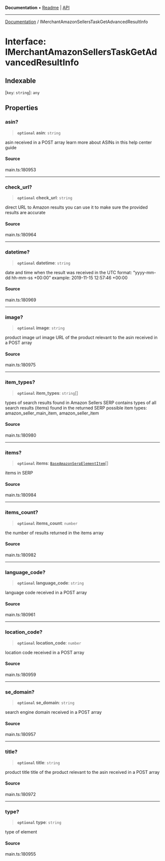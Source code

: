 **Documentation** • [Readme](../README.md) \| [API](../globals.md)

***

[Documentation](../README.md) / IMerchantAmazonSellersTaskGetAdvancedResultInfo

# Interface: IMerchantAmazonSellersTaskGetAdvancedResultInfo

## Indexable

 \[`key`: `string`\]: `any`

## Properties

### asin?

> **`optional`** **asin**: `string`

asin received in a POST array
learn more about ASINs in this help center guide

#### Source

main.ts:180953

***

### check\_url?

> **`optional`** **check\_url**: `string`

direct URL to Amazon results
you can use it to make sure the provided results are accurate

#### Source

main.ts:180964

***

### datetime?

> **`optional`** **datetime**: `string`

date and time when the result was received
in the UTC format: “yyyy-mm-dd hh-mm-ss +00:00”
example:
2019-11-15 12:57:46 +00:00

#### Source

main.ts:180969

***

### image?

> **`optional`** **image**: `string`

product image url
image URL of the product relevant to the asin received in a POST array

#### Source

main.ts:180975

***

### item\_types?

> **`optional`** **item\_types**: `string`[]

types of search results found in Amazon Sellers SERP
contains types of all search results (items) found in the returned SERP
possible item types:
amazon_seller_main_item, amazon_seller_item

#### Source

main.ts:180980

***

### items?

> **`optional`** **items**: [`BaseAmazonSerpElementItem`](../classes/BaseAmazonSerpElementItem.md)[]

items in SERP

#### Source

main.ts:180984

***

### items\_count?

> **`optional`** **items\_count**: `number`

the number of results returned in the items array

#### Source

main.ts:180982

***

### language\_code?

> **`optional`** **language\_code**: `string`

language code received in a POST array

#### Source

main.ts:180961

***

### location\_code?

> **`optional`** **location\_code**: `number`

location code received in a POST array

#### Source

main.ts:180959

***

### se\_domain?

> **`optional`** **se\_domain**: `string`

search engine domain received in a POST array

#### Source

main.ts:180957

***

### title?

> **`optional`** **title**: `string`

product title
title of the product relevant to the asin received in a POST array

#### Source

main.ts:180972

***

### type?

> **`optional`** **type**: `string`

type of element

#### Source

main.ts:180955
